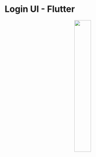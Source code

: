 # Login UI - Flutter

<p align="center" width="100%">
    <img width="33%" src="https://user-images.githubusercontent.com/59369881/187018878-6f8e2a4f-060d-45ef-90e4-32dc526d48e0.png">
</p>
